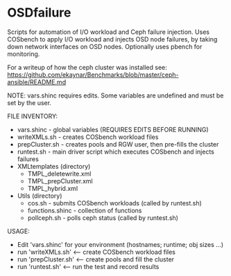 # OSDfailure
Scripts for automation of I/O workload and Ceph failure injection.
Uses COSbench to apply I/O workload and injects OSD node failures, by taking down
network interfaces on OSD nodes.
Optionally uses pbench for monitoring.

For a writeup of how the ceph cluster was installed see:
 https://github.com/ekaynar/Benchmarks/blob/master/ceph-ansible/README.md

NOTE: vars.shinc requires edits. Some variables are undefined and must be set by the user.

FILE INVENTORY:
* vars.shinc - global variables (REQUIRES EDITS BEFORE RUNNING)
* writeXMLs.sh - creates COSbench workload files
* prepCluster.sh - creates pools and RGW user, then pre-fills the cluster
* runtest.sh - main driver script which executes COSbench and injects failures
* XMLtemplates (directory)
  * TMPL_deletewrite.xml
  * TMPL_prepCluster.xml
  * TMPL_hybrid.xml
* Utils (directory)
  * cos.sh - submits COSbench workloads (called by runtest.sh)
  * functions.shinc - collection of functions
  * pollceph.sh - polls ceph status (called by runtest.sh)


USAGE:
* Edit 'vars.shinc' for your environment (hostnames; runtime; obj sizes ...)
* run 'writeXMLs.sh'    <-- create COSbench workload files
* run 'prepCluster.sh'    <-- create pools and fill the cluster
* run 'runtest.sh'    <-- run the test and record results
